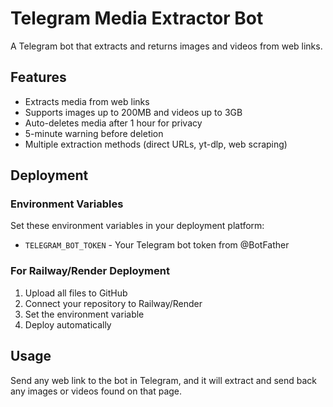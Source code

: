 # Telegram Media Extractor Bot

A Telegram bot that extracts and returns images and videos from web links.

## Features
- Extracts media from web links
- Supports images up to 200MB and videos up to 3GB
- Auto-deletes media after 1 hour for privacy
- 5-minute warning before deletion
- Multiple extraction methods (direct URLs, yt-dlp, web scraping)

## Deployment

### Environment Variables
Set these environment variables in your deployment platform:
- `TELEGRAM_BOT_TOKEN` - Your Telegram bot token from @BotFather

### For Railway/Render Deployment
1. Upload all files to GitHub
2. Connect your repository to Railway/Render
3. Set the environment variable
4. Deploy automatically

## Usage
Send any web link to the bot in Telegram, and it will extract and send back any images or videos found on that page.
